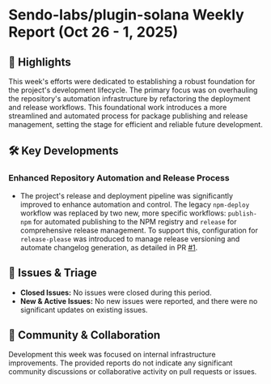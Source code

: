 # Sendo-labs/plugin-solana Weekly Report (Oct 26 - 1, 2025)

## 🚀 Highlights
This week's efforts were dedicated to establishing a robust foundation for the project's development lifecycle. The primary focus was on overhauling the repository's automation infrastructure by refactoring the deployment and release workflows. This foundational work introduces a more streamlined and automated process for package publishing and release management, setting the stage for efficient and reliable future development.

## 🛠️ Key Developments
### Enhanced Repository Automation and Release Process
- The project's release and deployment pipeline was significantly improved to enhance automation and control. The legacy `npm-deploy` workflow was replaced by two new, more specific workflows: `publish-npm` for automated publishing to the NPM registry and `release` for comprehensive release management. To support this, configuration for `release-please` was introduced to manage release versioning and automate changelog generation, as detailed in PR [#1](https://github.com/Sendo-labs/plugin-solana/pull/1).

## 🐛 Issues & Triage
- **Closed Issues:** No issues were closed during this period.
- **New & Active Issues:** No new issues were reported, and there were no significant updates on existing issues.

## 💬 Community & Collaboration
Development this week was focused on internal infrastructure improvements. The provided reports do not indicate any significant community discussions or collaborative activity on pull requests or issues.